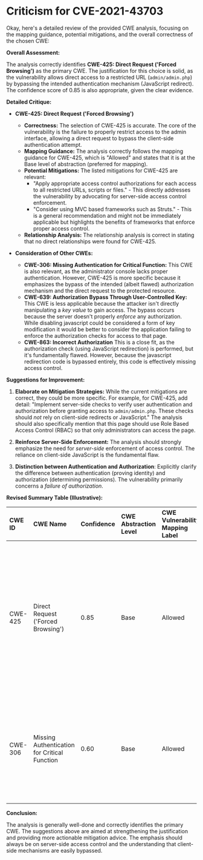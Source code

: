 # Criticism for CVE-2021-43703

Okay, here's a detailed review of the provided CWE analysis, focusing on the mapping guidance, potential mitigations, and the overall correctness of the chosen CWE:

**Overall Assessment:**

The analysis correctly identifies **CWE-425: Direct Request ('Forced Browsing')** as the primary CWE. The justification for this choice is solid, as the vulnerability allows direct access to a restricted URL (`admin/admin.php`) by bypassing the intended authentication mechanism (JavaScript redirect). The confidence score of 0.85 is also appropriate, given the clear evidence.

**Detailed Critique:**

*   **CWE-425: Direct Request ('Forced Browsing')**

    *   **Correctness:** The selection of CWE-425 is accurate. The core of the vulnerability is the failure to properly restrict access to the admin interface, allowing a direct request to bypass the client-side authentication attempt.
    *   **Mapping Guidance:** The analysis correctly follows the mapping guidance for CWE-425, which is "Allowed" and states that it is at the Base level of abstraction (preferred for mapping).
    *   **Potential Mitigations:** The listed mitigations for CWE-425 are relevant:
        *   "Apply appropriate access control authorizations for each access to all restricted URLs, scripts or files." - This directly addresses the vulnerability by advocating for server-side access control enforcement.
        *   "Consider using MVC based frameworks such as Struts." - This is a general recommendation and might not be immediately applicable but highlights the benefits of frameworks that enforce proper access control.
    *   **Relationship Analysis:** The relationship analysis is correct in stating that no direct relationships were found for CWE-425.

*   **Consideration of Other CWEs:**

    *   **CWE-306: Missing Authentication for Critical Function:** This CWE is also relevant, as the administrator console lacks proper authentication. However, CWE-425 is more specific because it emphasizes the bypass of the intended (albeit flawed) authorization mechanism and the direct request to the protected resource.
    *   **CWE-639: Authorization Bypass Through User-Controlled Key:** This CWE is less applicable because the attacker isn't directly manipulating a *key value* to gain access. The bypass occurs because the server doesn't properly *enforce* any authorization. While disabling javascript could be considered a form of key modification it would be better to consider the application failing to enforce the authorization checks for access to that page.
    *   **CWE-863: Incorrect Authorization** This is a close fit, as the authorization check (using JavaScript redirection) is performed, but it's fundamentally flawed. However, because the javascript redirection code is bypassed entirely, this code is effectively missing access control.

**Suggestions for Improvement:**

1.  **Elaborate on Mitigation Strategies:** While the current mitigations are correct, they could be more specific. For example, for CWE-425, add detail: "Implement server-side checks to verify user authentication and authorization before granting access to `admin/admin.php`. These checks should *not* rely on client-side redirects or JavaScript." The analysis should also specifically mention that this page should use Role Based Access Control (RBAC) so that only administrators can access the page.

2.  **Reinforce Server-Side Enforcement:**  The analysis should strongly emphasize the need for *server-side* enforcement of access control. The reliance on client-side JavaScript is the fundamental flaw.

3. **Distinction between Authentication and Authorization**: Explicitly clarify the difference between authentication (proving identity) and authorization (determining permissions). The vulnerability primarily concerns a *failure of authorization*.

**Revised Summary Table (Illustrative):**

| CWE ID  | CWE Name                                     | Confidence | CWE Abstraction Level | CWE Vulnerability Mapping Label | CWE-Vulnerability Mapping Notes                                                                                                                                                                                                                                                                                          |
| :------ | :--------------------------------------------- | :--------- | :---------------------- | :------------------------------ | :----------------------------------------------------------------------------------------------------------------------------------------------------------------------------------------------------------------------------------------------------------------------------------------------------------------------- |
| CWE-425 | Direct Request ('Forced Browsing')             | 0.85       | Base                    | Allowed                       | Primary CWE. The application fails to properly authorize access to the admin console, allowing direct access by bypassing the client-side redirect. This highlights the importance of server-side access control.                                                                                                     |
| CWE-306 | Missing Authentication for Critical Function | 0.60       | Base                    | Allowed                       | Secondary CWE. Could be considered, but emphasizes the *absence* of authentication rather than the *bypassing* of a flawed authorization mechanism.                                                                                                                                                                  |

**Conclusion:**

The analysis is generally well-done and correctly identifies the primary CWE. The suggestions above are aimed at strengthening the justification and providing more actionable mitigation advice. The emphasis should always be on server-side access control and the understanding that client-side mechanisms are easily bypassed.